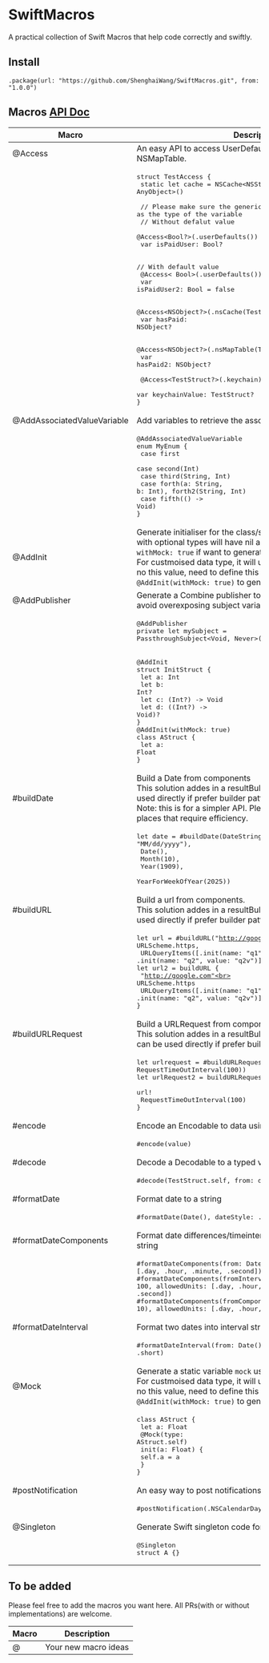 # SwiftMacros

A practical collection of Swift Macros that help code correctly and swiftly.

## Install

    .package(url: "https://github.com/ShenghaiWang/SwiftMacros.git", from: "1.0.0")

## Macros [API Doc](https://m.timwang.au/swiftmacros/documentation/swiftmacros/)

| Macro | Description  |
|------------|------------------------------------------------------------|
| @Access    |An easy API to access UserDefaults, Keychain, NSCache and NSMapTable. |
|            |<pre>struct TestAccess {<br>    static let cache = NSCache<NSString, AnyObject>()<br><br>    // Please make sure the generic type is the same as the type of the variable<br>    // Without defalut value<br>    @Access<Bool?>(.userDefaults())<br>    var isPaidUser: Bool?<br><br>    // With default value<br>    @Access< Bool>(.userDefaults())<br>    var isPaidUser2: Bool = false<br><br>    @Access<NSObject?>(.nsCache(TestAccess.cache))<br>    var hasPaid: NSObject?<br><br>    @Access<NSObject?>(.nsMapTable(TestAccess.mapTable))<br>    var hasPaid2: NSObject?<br><br>    @Access<TestStruct?>(.keychain)<br>    var keychainValue: TestStruct?<br>}</pre>|
|@AddAssociatedValueVariable|Add variables to retrieve the associated values|
|    |<pre>@AddAssociatedValueVariable<br>enum MyEnum {<br>    case first<br>    case second(Int)<br>    case third(String, Int)<br>    case forth(a: String, b: Int), forth2(String, Int)<br>    case fifth(() -> Void)<br>}</pre>|
| @AddInit      |Generate initialiser for the class/struct/actor. The variables with optional types will have nil as default values. Using `withMock: true` if want to generate mock data. <br> For custmoised data type, it will use `Type.mock`. In case there is no this value, need to define this yourself or use `@Mock` or `@AddInit(withMock: true)` to generate this variable. |
| @AddPublisher |Generate a Combine publisher to a Combine subject in order to avoid overexposing subject variable |
|               |<pre>@AddPublisher<br>private let mySubject = PassthroughSubject<Void, Never>()</pre>|
|               |<pre>@AddInit<br>struct InitStruct {<br>    let a: Int<br>    let b: Int?<br>    let c: (Int?) -> Void<br>    let d: ((Int?) -> Void)?<br>}<br>@AddInit(withMock: true)<br>class AStruct {<br>    let a: Float<br>}</pre>|
| #buildDate    |Build a Date from components<br>This solution addes in a resultBulder `DateBuilder`, which can be used directly if prefer builder pattern.<br>Note: this is for a simpler API. Please use it with caution in places that require efficiency.|
|            |<pre>let date = #buildDate(DateString("03/05/2003", dateFormat: "MM/dd/yyyy"),<br>                      Date(),<br>                      Month(10),<br>                      Year(1909),<br>                      YearForWeekOfYear(2025))</pre>|
| #buildURL    |Build a url from components.<br>This solution addes in a resultBulder `URLBuilder`, which can be used directly if prefer builder pattern. |
|            |<pre>let url = #buildURL("http://google.com",<br>                   URLScheme.https,<br>                   URLQueryItems([.init(name: "q1", value: "q1v"), .init(name: "q2", value: "q2v")]))<br>let url2 = buildURL {<br>    "http://google.com"<br>    URLScheme.https<br>    URLQueryItems([.init(name: "q1", value: "q1v"), .init(name: "q2", value: "q2v")])<br>}</pre>|
| #buildURLRequest    |Build a URLRequest from components.<br>This solution addes in a resultBulder `URLRequestBuilder`, which can be used directly if prefer builder pattern. |
|            |<pre>let urlrequest = #buildURLRequest(url!, RequestTimeOutInterval(100))<br>let urlRequest2 = buildURLRequest {<br>    url!<br>    RequestTimeOutInterval(100)<br>}</pre>|
| #encode    |Encode an Encodable to data using JSONEncoder |
|            |<pre>#encode(value)</pre>|
| #decode    |Decode a Decodable to a typed value using JSONDecoder  |
|            |<pre>#decode(TestStruct.self, from: data)</pre>|
| #formatDate |Format date to a string |
|            |<pre>#formatDate(Date(), dateStyle: .full)</pre>|
| #formatDateComponents |Format date differences/timeinterval/date components to a string |
|            |<pre>#formatDateComponents(from: Date(), to: Date(), allowedUnits: [.day, .hour, .minute, .second])<br>#formatDateComponents(fromInterval: 100, allowedUnits: [.day, .hour, .minute, .second])<br>#formatDateComponents(fromComponents: DateComponents(hour: 10), allowedUnits: [.day, .hour, .minute, .second])</pre>|
| #formatDateInterval |Format two dates into interval string |
|            |<pre>#formatDateInterval(from: Date(), to: Date(), dateStyle: .short)</pre>|
| @Mock      |Generate a static variable `mock` using the attached initializer. <br>For custmoised data type, it will use `Type.mock`. In case there is no this value, need to define this yourself or use `@Mock` or `@AddInit(withMock: true)` to generate this variable. |
|            |<pre>class AStruct {<br>    let a: Float<br>    @Mock(type: AStruct.self)<br>    init(a: Float) {<br>        self.a = a<br>    }<br>}</pre>|
| #postNotification    | An easy way to post notifications  |
|                      |<pre>#postNotification(.NSCalendarDayChanged)</pre>|
| @Singleton |Generate Swift singleton code for struct and class types  |
|            |<pre>@Singleton<br>struct A {}</pre>|

## To be added

Please feel free to add the macros you want here. All PRs(with or without implementations) are welcome.

| Macro | Description  |
|------------|------------------------------------------------------------|
| @          |  Your new macro ideas |
